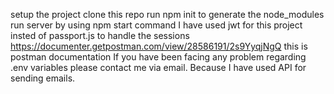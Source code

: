 setup the project
clone this repo
run npm init to generate the node_modules
run server by using npm start command
I have used jwt for this project insted of passport.js to handle the sessions
https://documenter.getpostman.com/view/28586191/2s9YyqjNgQ this is postman documentation
If you have been facing any problem regarding .env variables please contact me via email. Because I have used API for sending emails.
